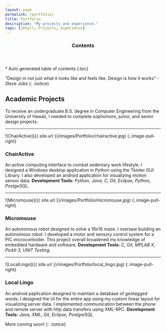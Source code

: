 ```yaml
---
layout: page
permalink: /portfolio/
title: Portfolio
description: "My projects and experience."
tags: [Jekyll, Projects, Experience]
---
```


<section id="table-of-contents" class="toc">
  <header>
    <h3 >Contents</h3>
  </header>
<div id="drawer" markdown="1">
*  Auto generated table of contents
{:toc}
</div>
</section><!-- /#table-of-contents -->

"Design in not just what it looks like and feels like. Design is how it works"
<i>-Steve Jobs</i>
{: .notice}

## Academic Projects

To receive an undergraduate B.S. degree in Computer Engineering from the University of Hawaii, I needed to complete sophomore, junior, and senior design projects:

---

![ChairActive]({{ site.url }}/images/Portfolio/chairactive.jpg)
{:.image-pull-right}

### ChairActive

An active computing interface to combat sedentary work lifestyle. I designed a Windows desktop application in Python using the Tkinter GUI Library. I also developed an android application for visualizing motion sensor data. **Development Tools:** *Python, Java, C, Git, Eclipse, Python, PostgeSQL.*

---

![Micromouse]({{ site.url }}/images/Portfolio/micromouse.jpg)
{:.image-pull-right}

### Micromouse
An autonomous robot designed to solve a 16x16 maze. I oversaw building an autonomous robot. I developed a motor and sensory control system for a PIC microcontroller. This project overall broadened my knowledge of embedded hardware and software. **Development Tools:** *C, Git, MPLAB X, PickIt 3, UNIT Testing.*

---

![LocalLingo]({{ site.url }}/images/Portfolio/local_lingo.jpg)
{:.image-pull-right}

### Local Lingo
An android paplication designed to maintain a database of geotagged words. I designed the UI for the entire app using my custom linear layout for visualizing server data. I implemented communication between the phone and remote server with http data transfers using XML-RPC. **Development Tools:** *Java, XML, Git, Eclipse, PostgreSQL.*

More coming soon!
{: .notice}
